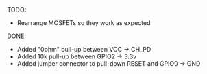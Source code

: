 TODO:
* Rearrange MOSFETs so they work as expected

DONE:
* Added "0ohm" pull-up between VCC -> CH_PD
* Added 10k pull-up between GPIO2 -> 3.3v
* Added jumper connector to pull-down RESET and GPIO0 -> GND

